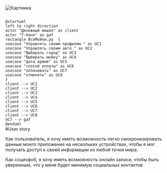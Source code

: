 
![Картинка](https://github.com/user-attachments/assets/4b9b233e-e146-4274-b746-9fae0a6888c2)

<code>
@startuml
left to right direction
actor "Денежный мешок" as client
actor "Т-банк" as gaf
rectangle ВсеМойки.ру  {
usecase "Управлять своим профилем " as UC1
usecase "Управлять своим авто " as UC2
usecase "Выбирать город" as UC3
usecase "Выбирать мойку" as UC4
usecase "дата время" as UC5
usecase "способ оплаты" as UC6
usecase "оплачивать" as UC7
usecase "отменять" as UC8
}
client --> UC1
client --> UC2
client --> UC3
client --> UC4
client --> UC5
client --> UC6
client --> UC7
client --> UC8
UC7 --> gaf
@enduml
</code>
 #User story
<p>
 Как пользователь, я хочу иметь возможность легко синхронизировать данные моего приложения на нескольких устройствах, чтобы я мог получать доступ к своей информации из любой точки мира.

Как социофоб, я хочу иметь возможность онлайн записи, чтобы быть уверенным, что у меня будет минимум социальных контактов

</p>
